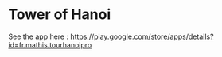 # Tower of Hanoi

See the app here : https://play.google.com/store/apps/details?id=fr.mathis.tourhanoipro

